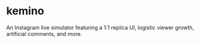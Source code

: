 # kemino
An Instagram live simulator featuring a 1:1 replica UI, logistic viewer growth, artificial comments, and more.
